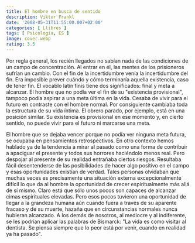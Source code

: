 ```yaml
---
title: El hombre en busca de sentido
description: Viktor Frankl
date: '2008-05-31T11:55:00.007+02:00'
categories: [ Llibres ]
tags: [ Psicologia, ES ]
image: cover.webp
rating: 3.5
---
```


Por regla general, los recién llegados no sabían nada de las condiciones de un campo de concentración. Al entrar en él, las mentes de los prisioneros sufrían un cambio. Con el fin de la incertidumbre venía la incertidumbre del fin. Era imposible prever cuándo y cómo terminaría aquella existencia, caso de tener fin. El vocablo latín finis tiene dos significados: final y meta a alcanzar. El hombre que no podía ver el fin de su "existencia provisional", tampoco podía aspirar a una meta última en la vida. Cesaba de vivir para el futuro en contraste con el hombre normal. Por consiguiente cambiaba toda la estructura de su vida íntima. El obrero parado, por ejemplo, está en una posición similar. Su existencia es provisional en ese momento y, en cierto sentido, no puede vivir para el futuro ni marcarse una meta.

El hombre que se dejaba vencer porque no podía ver ninguna meta futura, se ocupaba en pensamientos retrospectivos. En otro contexto hemos hablado ya de la tendencia a mirar al pasado como una forma de contribuir a apaciguar el presente y todos sus horrores haciéndolo menos real. Pero despojar al presente de su realidad entrañaba ciertos riesgos. Resultaba fácil desentenderse de las posibilidades de hacer algo positivo en el campo y esas oportunidades existían de verdad. Tales personas olvidaban que muchas veces es precisamente una situación externa excepcionalmente difícil lo que da al hombre la oportunidad de crecer espiritualmente más allá de sí mismo. Claro está que sólo unos pocos son capaces de alcanzar cimas espirituales elevadas. Pero esos pocos tuvieron una oportunidad de llegar a la grandeza humana aún cuando fuera a través de su aparente fracaso y de su muerte, hazaña que en circunstancias normales nunca hubieran alcanzado. A los demás de nosotros, al mediocre y al indiferente, se les podrían aplicar las palabras de Bismarck: "La vida es como visitar al dentista. Se piensa siempre que lo peor está por venir, cuando en realidad ya ha pasado".
